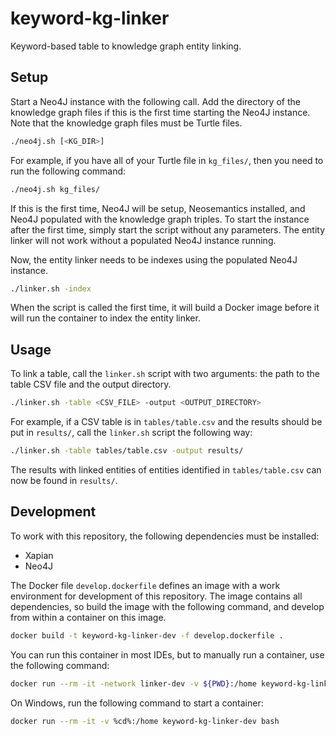 # keyword-kg-linker
Keyword-based table to knowledge graph entity linking.

## Setup
Start a Neo4J instance with the following call.
Add the directory of the knowledge graph files if this is the first time starting the Neo4J instance.
Note that the knowledge graph files must be Turtle files.

```bash
./neo4j.sh [<KG_DIR>]
```

For example, if you have all of your Turtle file in `kg_files/`, then you need to run the following command:

```bash
./neo4j.sh kg_files/
```

If this is the first time, Neo4J will be setup, Neosemantics installed, and Neo4J populated with the knowledge graph triples.
To start the instance after the first time, simply start the script without any parameters.
The entity linker will not work without a populated Neo4J instance running.

Now, the entity linker needs to be indexes using the populated Neo4J instance.

```bash
./linker.sh -index
```

When the script is called the first time, it will build a Docker image before it will run the container to index the entity linker.

## Usage
To link a table, call the `linker.sh` script with two arguments: the path to the table CSV file and the output directory.

```bash
./linker.sh -table <CSV_FILE> -output <OUTPUT_DIRECTORY>
```

For example, if a CSV table is in `tables/table.csv` and the results should be put in `results/`, call the `linker.sh` script the following way:

```bash
./linker.sh -table tables/table.csv -output results/
```

The results with linked entities of entities identified in `tables/table.csv` can now be found in `results/`.

## Development
To work with this repository, the following dependencies must be installed:

- Xapian
- Neo4J

The Docker file `develop.dockerfile` defines an image with a work environment for development of this repository.
The image contains all dependencies, so build the image with the following command, and develop from within a container on this image.

```bash
docker build -t keyword-kg-linker-dev -f develop.dockerfile .
```

You can run this container in most IDEs, but to manually run a container, use the following command:

```bash
docker run --rm -it -network linker-dev -v ${PWD}:/home keyword-kg-linker-dev bash
```

On Windows, run the following command to start a container:

```bash
docker run --rm -it -v %cd%:/home keyword-kg-linker-dev bash
```
